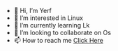 - 👋 Hi, I’m Yerf
- 👀 I’m interested in Linux 
- 🌱 I’m currently learning Lk
- 💞️ I’m looking to collaborate on Os
- 📫 How to reach me [Click Here](https://t.me/y3rfo)

<!---
Pr1M342/Pr1M342 is a ✨ special ✨ repository because its `README.md` (this file) appears on your GitHub profile.
You can click the Preview link to take a look at your changes.
--->
